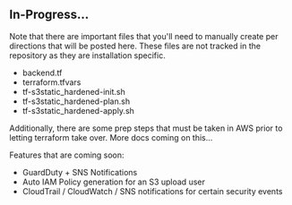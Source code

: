 In-Progress...
--

Note that there are important files that you'll need to manually create per directions that will be posted here. These files are not tracked in the repository as they are installation specific. 

* backend.tf
* terraform.tfvars
* tf-s3static_hardened-init.sh
* tf-s3static_hardened-plan.sh
* tf-s3static_hardened-apply.sh


Additionally, there are some prep steps that must be taken in AWS prior to letting terraform take over. More docs coming on this...

Features that are coming soon:
* GuardDuty + SNS Notifications
* Auto IAM Policy generation for an S3 upload user
* CloudTrail / CloudWatch / SNS notifications for certain security events
